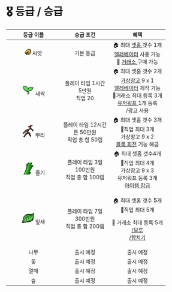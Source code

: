 # 🎖 등급 / 승급

<table><thead><tr><th width="131" align="center">등급 이름</th><th align="center">승급 조건</th><th align="center">혜택</th></tr></thead><tbody><tr><td align="center"><img src="../../.gitbook/assets/rank_seed.png" alt="" data-size="line"> 씨앗</td><td align="center">기본 등급</td><td align="center">🏠 최대 <a href="../basic-system/sethome.md">셋홈 </a>갯수 1개<br><a href="../features/elevator.md">엘레베이터</a> 사용 가능<br><span data-gb-custom-inline data-tag="emoji" data-code="1f3ea">🏪</span> <a href="../economy/auction.md">거래소 </a>구매 가능</td></tr><tr><td align="center"><img src="../../.gitbook/assets/rank_sprout.png" alt="" data-size="line"> 새싹</td><td align="center">플레이 타임 1시간<br>5만원<br>직업 20</td><td align="center">🏠 최대 셋홈 갯수 2개<br><a href="../features/virtual-system.md#undefined">가상창고 </a>9 x 1<br><a href="../features/elevator.md">엘레베이터</a> 제작 가능<br><span data-gb-custom-inline data-tag="emoji" data-code="1f3ea">🏪</span>거래소 최대 등록 3개<br><a href="../features/player-warp.md">유저워프 </a>1개 등록<br>/광고 사용</td></tr><tr><td align="center"><img src="../../.gitbook/assets/rank_root.png" alt="" data-size="line"> 뿌리</td><td align="center">플레이 타임 12시간<br>돈 50만원<br>직업 총 합 50렙</td><td align="center">🏠 최대 셋홈 갯수 3개<br><span data-gb-custom-inline data-tag="emoji" data-code="1f477">👷</span>직업 최대 3개<br>가상창고 9 x 2<br><a href="../features/block-rotator.md">블록 회전</a> 기능 해금</td></tr><tr><td align="center"><img src="../../.gitbook/assets/rank_stem.png" alt="" data-size="line"> 줄기</td><td align="center">플레이 타임 3일<br>100만원<br>직업 총 합 100렙</td><td align="center">🏠 최대 셋홈 갯수4개<br><span data-gb-custom-inline data-tag="emoji" data-code="1f477">👷</span>직업 최대 4개<br>가상창고 9 x 3<br>유저워프 등록 3개<br><a href="../features/">아이템 잠금</a></td></tr><tr><td align="center"><img src="../../.gitbook/assets/rank_leaf.png" alt="" data-size="line"> 잎새</td><td align="center">플레이 타임 7일<br>300만원<br>직업 총 합 200렙</td><td align="center"><p>🏠 최대 셋홈 갯수 <strong>5</strong>개<br><span data-gb-custom-inline data-tag="emoji" data-code="1f477">👷</span>직업 최대 5개</p><p><span data-gb-custom-inline data-tag="emoji" data-code="1f3ea">🏪</span> 거래소 최대 등록 5개<br><a href="../features/virtual-system.md#undefined-1">/모루</a><br><a data-footnote-ref href="#user-content-fn-1">/합치기</a></p></td></tr><tr><td align="center">나무</td><td align="center">출시 예정</td><td align="center">출시 예정</td></tr><tr><td align="center">꽃</td><td align="center">출시 예정</td><td align="center">출시 예정</td></tr><tr><td align="center">열매</td><td align="center">출시 예정</td><td align="center">출시 예정</td></tr><tr><td align="center">숲</td><td align="center">출시 예정</td><td align="center">출시 예정</td></tr></tbody></table>

[^1]: 

